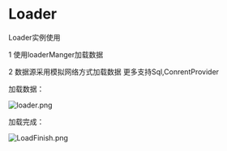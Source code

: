 # Loader
Loader实例使用

  1 使用loaderManger加载数据
  
  2 数据源采用模拟网络方式加载数据
    更多支持Sql,ConrentProvider
    
    
  
 
加载数据：

![loader.png](http://upload-images.jianshu.io/upload_images/2022038-3d33c1394cb20da1.png?imageMogr2/auto-orient/strip%7CimageView2/2/w/1240)

加载完成：

![LoadFinish.png](http://upload-images.jianshu.io/upload_images/2022038-16cdafd028527c59.png?imageMogr2/auto-orient/strip%7CimageView2/2/w/1240)    
